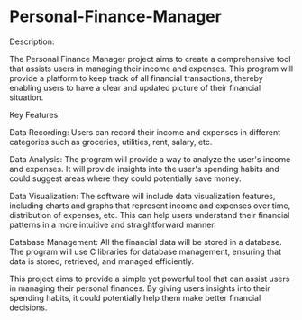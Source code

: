 # Personal-Finance-Manager


Description:

The Personal Finance Manager project aims to create a comprehensive tool that assists users in managing their income and expenses. This program will provide a platform to keep track of all financial transactions, thereby enabling users to have a clear and updated picture of their financial situation.

Key Features:

Data Recording: Users can record their income and expenses in different categories such as groceries, utilities, rent, salary, etc.

Data Analysis: The program will provide a way to analyze the user's income and expenses. It will provide insights into the user's spending habits and could suggest areas where they could potentially save money.

Data Visualization: The software will include data visualization features, including charts and graphs that represent income and expenses over time, distribution of expenses, etc. This can help users understand their financial patterns in a more intuitive and straightforward manner.

Database Management: All the financial data will be stored in a database. The program will use C libraries for database management, ensuring that data is stored, retrieved, and managed efficiently.

This project aims to provide a simple yet powerful tool that can assist users in managing their personal finances. By giving users insights into their spending habits, it could potentially help them make better financial decisions.


